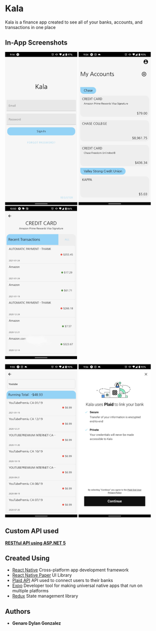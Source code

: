 # Kala

Kala is a finance app created to see all of your banks, accounts, and transactions in one place

## In-App Screenshots
<p float="left">
   <img 
      alt="Sign In Screen" 
      src="docs/sign-in.jpg" 
      height=500px 
   />
   <img 
      alt="Accounts Screen" 
      src="docs/accounts.jpg" 
      height=500px 
   />
   <img 
      alt="Transactions Screen" 
      src="docs/transactions.jpg" 
      height=500px
   />
</p>
<p float="left">
   <img 
      alt="Search Screen" 
      src="docs/search.jpg" 
      height=500px 
   />
   <img 
      alt="Plaid Screen" 
      src="docs/plaid.jpg" 
      height=500px 
   />
</p>

## Custom API used
**[RESTful API using ASP.NET 5](https://github.com/DylanGIV/kala-api)**

## Created Using

* [React Native](https://facebook.github.io/react-native/)
    Cross-platform app development framework
* [React Native Paper](https://reactnativepaper.com)
    UI Library
* [Plaid API](https://plaid.com)
    API used to connect users to their banks
* [Expo](https://expo.io)
    Developer tool for making universal native apps that run on multiple platforms
* [Redux](https://redux.js.org)
    State management library

## Authors

* **Genaro Dylan Gonzalez**
